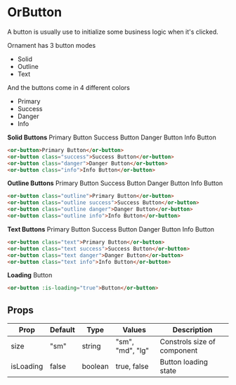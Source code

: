 # OrButton
A button is usually use to initialize some business logic when it's clicked.

Ornament has 3 button modes
- Solid
- Outline
- Text

And the buttons come in 4 different colors
- Primary
- Success
- Danger
- Info

**Solid Buttons**
<or-button>Primary Button</or-button>
<or-button class="success ml-2">Success Button</or-button>
<or-button class="danger ml-2">Danger Button</or-button>
<or-button class="info ml-2">Info Button</or-button>

```html
<or-button>Primary Button</or-button>
<or-button class="success">Success Button</or-button>
<or-button class="danger">Danger Button</or-button>
<or-button class="info">Info Button</or-button>
```

**Outline Buttons**
<or-button class="outline">Primary Button</or-button>
<or-button class="outline success ml-2">Success Button</or-button>
<or-button class="outline danger ml-2">Danger Button</or-button>
<or-button class="outline info ml-2">Info Button</or-button>

```html
<or-button class="outline">Primary Button</or-button>
<or-button class="outline success">Success Button</or-button>
<or-button class="outline danger">Danger Button</or-button>
<or-button class="outline info">Info Button</or-button>
```

**Text Buttons**
<or-button class="text">Primary Button</or-button>
<or-button class="text success ml-2">Success Button</or-button>
<or-button class="text danger ml-2">Danger Button</or-button>
<or-button class="text info ml-2">Info Button</or-button>

```html
<or-button class="text">Primary Button</or-button>
<or-button class="text success">Success Button</or-button>
<or-button class="text danger">Danger Button</or-button>
<or-button class="text info">Info Button</or-button>
```

**Loading**
<or-button :is-loading="true">Button</or-button>

```html
<or-button :is-loading="true">Button</or-button>
```

## Props
| Prop | Default | Type | Values | Description
|--|--|--|--|--|
| size | "sm" | string | "sm", "md", "lg" | Constrols size of component
| isLoading | false | boolean | true, false | Button loading state